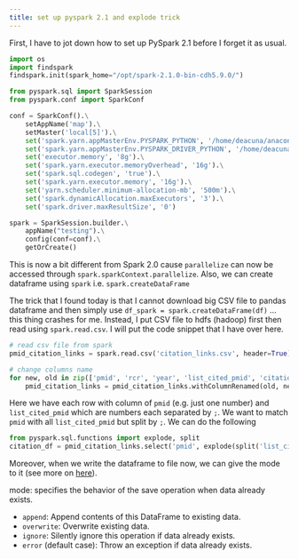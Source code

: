 ```yaml
---
title: set up pyspark 2.1 and explode trick
---
```


First, I have to jot down how to set up PySpark 2.1 before I forget it as usual.

```python
import os
import findspark
findspark.init(spark_home="/opt/spark-2.1.0-bin-cdh5.9.0/")
```

```python
from pyspark.sql import SparkSession
from pyspark.conf import SparkConf

conf = SparkConf().\
    setAppName('map').\
    setMaster('local[5]').\
    set('spark.yarn.appMasterEnv.PYSPARK_PYTHON', '/home/deacuna/anaconda3/bin/python').\
    set('spark.yarn.appMasterEnv.PYSPARK_DRIVER_PYTHON', '/home/deacuna/anaconda3/bin/python').\
    set('executor.memory', '8g').\
    set('spark.yarn.executor.memoryOverhead', '16g').\
    set('spark.sql.codegen', 'true').\
    set('spark.yarn.executor.memory', '16g').\
    set('yarn.scheduler.minimum-allocation-mb', '500m').\
    set('spark.dynamicAllocation.maxExecutors', '3').\
    set('spark.driver.maxResultSize', '0')

spark = SparkSession.builder.\
    appName("testing").\
    config(conf=conf).\
    getOrCreate()
```

This is now a bit different from Spark 2.0 cause `parallelize` can now be accessed
through `spark.sparkContext.parallelize`. Also, we can create dataframe using `spark`
i.e. `spark.createDataFrame`

The trick that I found today is that I cannot download big CSV file to pandas dataframe
and then simply use `df_spark = spark.createDataFrame(df)` ... this thing crashes for me.
Instead, I put CSV file to hdfs (hadoop) first then read using `spark.read.csv`.
I will put the code snippet that I have over here.

```python
# read csv file from spark
pmid_citation_links = spark.read.csv('citation_links.csv', header=True)

# change columns name
for new, old in zip(['pmid', 'rcr', 'year', 'list_cited_pmid', 'citations'], pmid_citation_links.columns):
    pmid_citation_links = pmid_citation_links.withColumnRenamed(old, new)
```

Here we have each row with column of `pmid` (e.g. just one number) and `list_cited_pmid` which
are numbers each separated by `;`. We want to match `pmid` with all `list_cited_pmid` but split
by `;`. We can do the following

```python
from pyspark.sql.functions import explode, split
citation_df = pmid_citation_links.select('pmid', explode(split('list_cited_pmid', ';')).alias('cited_pmid'))
```

Moreover, when we write the dataframe to file now, we can give the mode to it
(see more on [here](https://spark.apache.org/docs/1.6.2/api/python/pyspark.sql.html#)).

mode: specifies the behavior of the save operation when data already exists.

- `append`: Append contents of this DataFrame to existing data.
- `overwrite`: Overwrite existing data.
- `ignore`: Silently ignore this operation if data already exists.
- `error` (default case): Throw an exception if data already exists.

